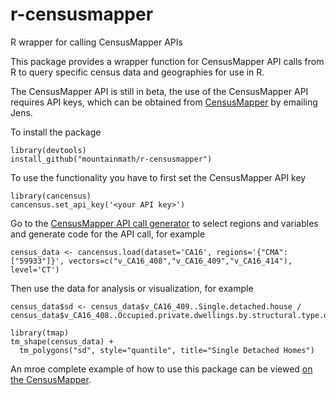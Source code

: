 # r-censusmapper
R wrapper for calling CensusMapper APIs

This package provides a wrapper function for CensusMapper API calls from R to query specific census data and geographies for use in R.

The CensusMapper API is still in beta, the use of the CensusMapper API requires API keys, which can be obtained from [CensusMapper](https://CensusMapper.ca) by emailing Jens.

To install the package
```
library(devtools)
install_github("mountainmath/r-censusmapper")
```

To use the functionality you have to first set the CensusMapper API key
```
library(cancensus)
cancensus.set_api_key('<your API key>')
```

Go to the [CensusMapper API call generator](https://censusmapper.ca/api) to select regions and variables and generate code for the API call, for example
```
census_data <- cancensus.load(dataset='CA16', regions='{"CMA":["59933"]}', vectors=c("v_CA16_408","v_CA16_409","v_CA16_414"), level='CT')
```

Then use the data for analysis or visualization, for example

```
census_data$sd <- census_data$v_CA16_409..Single.detached.house / census_data$v_CA16_408..Occupied.private.dwellings.by.structural.type.of.dwelling.data

library(tmap)
tm_shape(census_data) +
  tm_polygons("sd", style="quantile", title="Single Detached Homes")
```

An mroe complete example of how to use this package can be viewed [on the CensusMapper](https://censusmapper.ca/r-censusmapper-demo.html).
